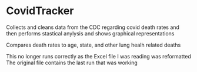 # CovidTracker

Collects and cleans data from the CDC regarding covid death rates and then performs stastical anylysis and shows graphical representations

Compares death rates to age, state, and other lung healh related deaths

This no longer runs correctly as the Excel file I was reading was reformatted
The original file contains the last run that was working
